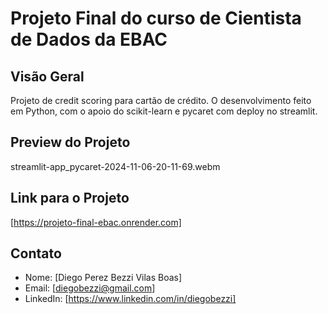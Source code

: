 # Projeto Final do curso de Cientista de Dados da EBAC

## Visão Geral
Projeto de credit scoring para cartão de crédito. O desenvolvimento feito em Python, com o apoio do scikit-learn e pycaret com deploy no streamlit.

## Preview do Projeto
streamlit-app_pycaret-2024-11-06-20-11-69.webm

## Link para o Projeto
[https://projeto-final-ebac.onrender.com]

## Contato
- Nome: [Diego Perez Bezzi Vilas Boas]
- Email: [diegobezzi@gmail.com]
- LinkedIn: [https://www.linkedin.com/in/diegobezzi]
